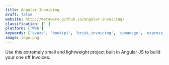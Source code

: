 ```yaml
---
title: Angular Invoicing
draft: false 
website: http://metaware.github.io/angular-invoicing/
classification: ['']
platform: ['Web']
keywords: ['avaza', 'bookipi', 'brisk_invoicing', 'comanage', 'express_invoice', 'invoice_at_once', 'invoiceplane', 'invoicera', 'manta', 'ssuite_invoice_master', 'simple_invoices', 'stivasoft_invoice_manager', 'tinyinvoice', 'totals', 'zoho_books', 'zoho_invoice', 'cronsync']
image: logo.png
---
```

Use this extremely small and lightweight project built in Angular JS to build your one off Invoices.